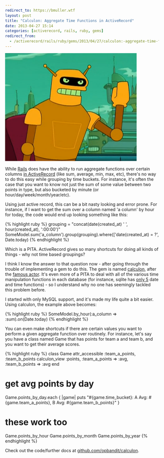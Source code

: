 ```yaml
---
redirect_to: https://bmuller.wtf
layout: post
title: "Calculon: Aggregate Time Functions in ActiveRecord"
date: 2013-04-27 15:14
categories: [activerecord, rails, ruby, gems]
redirect_from:
  - /activerecord/rails/ruby/gems/2013/04/27/calculon:-aggregate-time-functions-in-activerecord.html
---
```

<img src="/images/Calculon.png" alt="Calculon" class="postimg floatright" />

While [Rails](http://rubyonrails.org) does have the ability to run aggregate functions over certain columns [in ActiveRecord](http://api.rubyonrails.org/classes/ActiveRecord/Calculations.html) (like sum, average, min, max, etc), there's no way to do this easy while grouping by time buckets.  For instance, it's often the case that you want to know not just the sum of some value between two points in type, but also bucketed by minute (or hour/day/week/month/year/etc).

Using just active record, this can be a bit nasty looking and error prone.  For instance, if I want to get the sum over a column named 'a column' by hour for today, the code would end up looking something like this:

{% highlight ruby %}
grouping = "concat(date(created_at) ' ', hour(created_at), ':00:00')"
SomeModel.sum('a_column').group(grouping).where(['date(created_at) = ?', Date.today)
{% endhighlight %}

Which is a PITA.  ActiveRecord gives so many shortcuts for doing all kinds of things - why not time based groupings?

I think I know the answer to that question now - after going through the trouble of implementing a gem to do this.  The gem is named [calculon](https://github.com/opbandit/calculon), after the [famous actor](http://futurama.wikia.com/wiki/Calculon).  It's even more of a PITA to deal with all of the various time manipulation functions in each database (for instance, sqlite has [only 5](http://www.sqlite.org/lang_datefunc.html) date and time functions) - so I understand why no one has seemingly tackled this problem before.

I started with only MySQL support, and it's made my life quite a bit easier.  Using calculon, the example above becomes:

{% highlight ruby %}
SomeModel.by_hour(:a_column => :sum).on(Date.today)
{% endhighlight %}

You can even make shortcuts if there are certain values you want to perform a given aggregate function over routinely.  For instance, let's say you have a class named Game that has points for team a and team b, and you want to get their average scores.

{% highlight ruby %}
class Game
  attr_accessible :team_a_points, :team_b_points
  calculon_view :points, :team_a_points => :avg, :team_b_points => :avg
end

# get avg points by day
Game.points_by_day.each { |game| 
  puts "#{game.time_bucket}: A Avg: #{game.team_a_points}, B Avg: #{game.team_b_points}"
}

# these work too
Game.points_by_hour
Game.points_by_month
Game.points_by_year
{% endhighlight %}

Check out the code/further docs at [github.com/opbandit/calculon](https://github.com/opbandit/calculon).